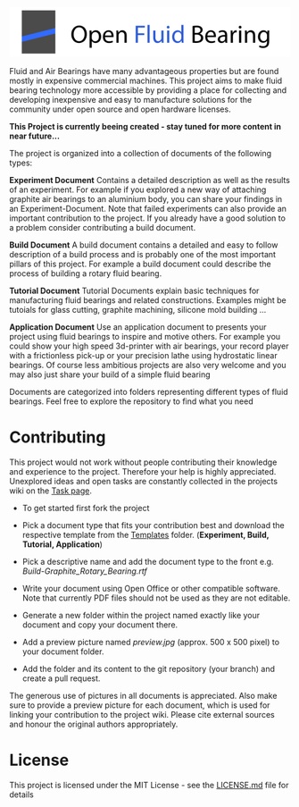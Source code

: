 ![](logo.png)

Fluid and Air Bearings have many advantageous properties but are found mostly in expensive commercial machines.
This project aims to make fluid bearing technology more accessible by providing a place for collecting and developing inexpensive and easy to manufacture solutions for the community under open source and open hardware licenses.

**This Project is currently beeing created - stay tuned for more content in near future...**

The project is organized into a collection of documents of the following types:

**Experiment Document**
Contains a detailed description as well as the results of an experiment. For example if you explored a new way of attaching graphite air bearings to an aluminium body, you can share your findings in an Experiment-Document. Note that failed experiments can also provide an important contribution to the project. If you already have a good solution to a problem consider contributing a build document.

**Build Document**
A build document contains a detailed and easy to follow description of a build process and is probably one of the most important pillars of this project. For example a build document could describe the process of building a rotary fluid bearing.

**Tutorial Document**
Tutorial Documents explain basic techniques for manufacturing fluid bearings and related constructions.
Examples might be tutoials for glass cutting, graphite machining, silicone mold building ...

**Application Document**
Use an application document to presents your project using fluid bearings to inspire and motive others. For example you could show your high speed 3d-printer with air bearings, your record player with a frictionless pick-up or your precision lathe using hydrostatic linear bearings. Of course less ambitious projects are also very welcome and you may also just share your build of a simple fluid bearing

Documents are categorized into folders representing different types of fluid bearings. Feel free to explore the repository to find what you need

# Contributing

This project would not work without people contributing their knowledge and experience to the project. Therefore your help is highly appreciated. Unexplored ideas and open tasks are constantly collected in the projects wiki on the [Task page](). 

* To get started first fork the project
* Pick a document type that fits your contribution best and download the respective template from the [Templates](Templates) folder. (**Experiment, Build, Tutorial, Application**)

* Pick a descriptive name and add the document type to the front e.g. *Build-Graphite_Rotary_Bearing.rtf*
* Write your document using Open Office or other compatible software. Note that currently PDF files should not be used as they are not editable.
* Generate a new folder within the project named exactly like your document and copy your document there.
* Add a preview picture named *preview.jpg* (approx. 500 x 500 pixel) to your document folder.
* Add the folder and its content to the git repository (your branch) and create a pull request.

The generous use of pictures in all documents is appreciated. Also make sure to provide a preview picture for each document, which is used for linking your contribution to the project wiki. Please cite external sources and honour the original authors appropriately.

# License
This project is licensed under the MIT License - see the [LICENSE.md](LICENSE.md) file for details
